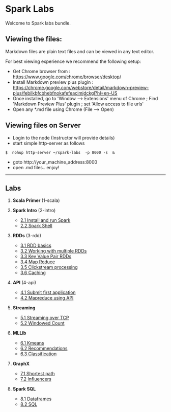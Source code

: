 Spark Labs
==========
Welcome to Spark labs bundle.

Viewing the files:
-----------------
Markdown files are plain text files and can be viewed in any text editor.

For best viewing experience we recommend the following setup:
* Get Chrome browser from : https://www.google.com/chrome/browser/desktop/
* Install Markdown preview plus plugin : https://chrome.google.com/webstore/detail/markdown-preview-plus/febilkbfcbhebfnokafefeacimjdckgl?hl=en-US
* Once installed, go to 'Window --> Extensions' menu of Chrome ;   Find 'Markdown Preview Plus' plugin ;  set 'Allow access to file urls'
* Open any *.md file using Chrome (File --> Open)

Viewing files on Server
------------------------
* Login to the node (Instructor will provide details)
* start simple http-server as follows
```
$  nohup http-server ~/spark-labs  -p 8000 -s  &
```
* goto http://your_machine_address:8000
* open .md files.. enjoy!

----
Labs
----
1. **Scala Primer**  (1-scala)

2. **Spark Intro**  (2-intro)
    - [2.1 Install and run Spark](2-intro/2.1-install-spark.md)
    - [2.2 Spark Shell](2-intro/2.2-shell.md)

3. **RDDs**  (3-rdd)
    - [3.1 RDD basics](3-rdd/3.1-rdd-basics.md)
    - [3.2 Working with multiple RDDs](3-rdd/3.2-rdd-multi.md)
    - [3.3 Key Value Pair RDDs](3-rdd/3.3-rdd-kv.md)
    - [3.4 Map Reduce](3-rdd/3.4-mapreduce.md)
    - [3.5 Clickstream processing](3-rdd/3.5-clickstream.md)
    - [3.6 Caching](3-rdd/3.6-caching.md)

4. **API** (4-api)
    - [4.1 Submit first application](4-api/4.1-submit.md)
    - [4.2 Mapreduce using API](4-api/4.2-mapreduce.md)

5. **Streaming**
    - [5.1 Streaming over TCP](streaming/1-over-tcp/README.md)
    - [5.2 Windowed Count](streaming/2-window/README.md)

6. **MLLib** 
    - [6.1 Kmeans](mllib/kmeans/README.md)
    - [6.2 Recommendations](mllib/recs/README.md)
    - [6.3 Classification](mllib/classification/README.md)

7. **GraphX**
    - [7.1  Shortest path](graphx/1-shortest-path/README.md)
    - [7.2  Influencers](graphx/2-influencer/README.md)

8.  **Spark SQL**
    - [8.1 Dataframes](8-sql/8.1-dataframe.md)
    - [8.2 SQL](8-sql/8.2-sql.md)

